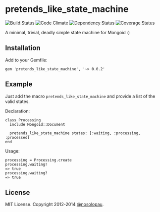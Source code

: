 # pretends\_like\_state\_machine

[![Build Status](https://travis-ci.org/nosolopau/pretends_like_state_machine.svg?branch=master)](https://travis-ci.org/nosolopau/pretends_like_state_machine)
[![Code Climate](https://codeclimate.com/github/nosolopau/pretends_like_state_machine/badges/gpa.svg)](https://codeclimate.com/github/nosolopau/pretends_like_state_machine)
[![Dependency Status](https://gemnasium.com/nosolopau/pretends_like_state_machine.svg)](https://gemnasium.com/nosolopau/pretends_like_state_machine)
[![Coverage Status](https://coveralls.io/repos/nosolopau/pretends_like_state_machine/badge.png)](https://coveralls.io/r/nosolopau/pretends_like_state_machine)

A minimal, trivial, deadly simple state machine for Mongoid :)

## Installation

Add to your Gemfile:

    gem 'pretends_like_state_machine', '~> 0.0.2'

## Example

Just add the macro `pretends_like_state_machine` and provide a list of the valid states. 

Declaration:

    class Processing
      include Mongoid::Document
    
      pretends_like_state_machine states: [:waiting, :processing, :processed]
    end
    
Usage:

    processing = Processing.create
    processing.waiting!
    => true
    processing.waiting?
    => true

## License

MIT License. Copyright 2012-2014 [@nosolopau](https://twitter.com/nosolopau).
